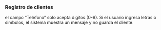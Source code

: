 ### Registro de clientes
el campo “Telefono” solo acepta digitos (0-9). Si el usuario ingresa letras o simbolos, el sistema muestra un mensaje y no guarda el cliente.